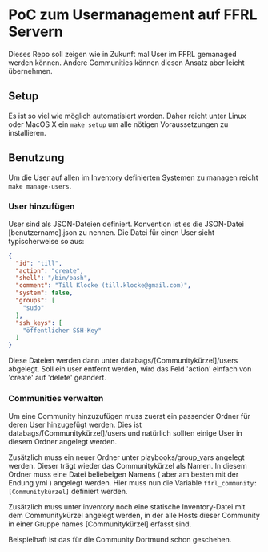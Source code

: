 # PoC zum Usermanagement auf FFRL Servern

Dieses Repo soll zeigen wie in Zukunft mal User im FFRL gemanaged werden können. Andere Communities können diesen
Ansatz aber leicht übernehmen.

## Setup

Es ist so viel wie möglich automatisiert worden. Daher reicht unter Linux oder MacOS X ein `make setup` um alle
nötigen Voraussetzungen zu installieren.

## Benutzung

Um die User auf allen im Inventory definierten Systemen zu managen reicht `make manage-users`.

### User hinzufügen

User sind als JSON-Dateien definiert. Konvention ist es die JSON-Datei [benutzername].json zu nennen.
Die Datei für einen User sieht typischerweise so aus:
```json
{
  "id": "till",
  "action": "create",
  "shell": "/bin/bash",
  "comment": "Till Klocke (till.klocke@gmail.com)",
  "system": false,
  "groups": [
    "sudo"
  ],
  "ssh_keys": [
    "öffentlicher SSH-Key"
  ]
}
```

Diese Dateien werden dann unter databags/[Communitykürzel]/users abgelegt. Soll ein user entfernt werden, wird
das Feld 'action' einfach von 'create' auf 'delete' geändert.

### Communities verwalten

Um eine Community hinzuzufügen muss zuerst ein passender Ordner für deren User hinzugefügt werden. Dies ist 
databags/[Communitykürzel]/users und natürlich sollten einige User in diesem Ordner angelegt werden.

Zusätzlich muss ein neuer Ordner unter playbooks/group_vars angelegt werden. Dieser trägt wieder das Communitykürzel
als Namen. In diesem Ordner muss eine Datei beliebeigen Namens ( aber am besten mit der Endung yml ) angelegt werden.
Hier muss nun die Variable `ffrl_community: [Communitykürzel]` definiert werden.

Zusätzlich muss unter inventory noch eine statische Inventory-Datei mit dem Communitykürzel angelegt werden, in der alle
Hosts dieser Community in einer Gruppe names [Communitykürzel] erfasst sind.

Beispielhaft ist das für die Community Dortmund schon geschehen.